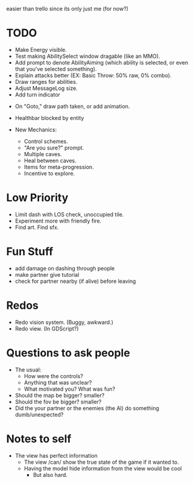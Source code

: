 easier than trello since its only just me (for now?)

# TODO
* Make Energy visible.
* Test making AbilitySelect window dragable (like an MMO).
* Add prompt to denote AbilityAiming (which ability is selected, or even that you've selected something).
* Explain attacks better (EX: Basic Throw: 50% raw, 0% combo).
* Draw ranges for abilities.
* Adjust MessageLog size.
* Add turn indicator
<!-- * Add crit/stun indicator -->
* On "Goto," draw path taken, or add animation.
* Healthbar blocked by entity

* New Mechanics:
    * Control schemes.
    * "Are you sure?" prompt.
    * Multiple caves.
    * Heal between caves.
    * Items for meta-progression.
    * Incentive to explore.

# Low Priority
* Limit dash with LOS check, unoccupied tile.
* Experiment more with friendly fire.
* Find art. Find sfx.

# Fun Stuff
* add damage on dashing through people
* make partner give tutorial
* check for partner nearby (if alive) before leaving

# Redos
* Redo vision system. (Buggy, awkward.)
* Redo view. (In GDScript?)

# Questions to ask people
* The usual:
    * How were the controls?
    * Anything that was unclear?
    * What motivated you? What was fun?
* Should the map be bigger? smaller?
* Should the fov be bigger? smaller?
* Did the your partner or the enemies (the AI) do something dumb/unexpected?

# Notes to self
<!-- * Distances are given in "half-tile" units.
    * (This might change: refactor to use "tile" units everywhere. Cost, floats everywhere.)
    * Be careful about units! -->
* The view has perfect information
    * The view /can/ show the true state of the game if it wanted to.
    * Having the model hide information from the view would be cool
        * But also hard.